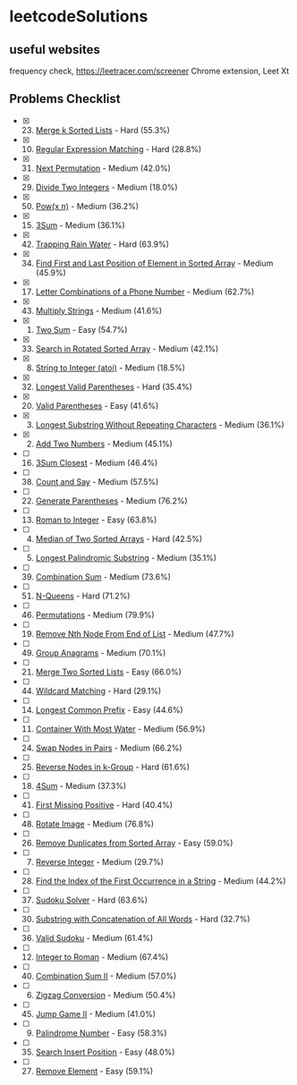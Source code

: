 # leetcodeSolutions

## useful websites
frequency check, https://leetracer.com/screener
Chrome extension, Leet Xt

## Problems Checklist
- [x] 23. [Merge k Sorted Lists](https://leetcode.com/problems/merge-k-sorted-lists/) - Hard (55.3%)
- [x] 10. [Regular Expression Matching](https://leetcode.com/problems/regular-expression-matching/) - Hard (28.8%)
- [x] 31. [Next Permutation](https://leetcode.com/problems/next-permutation/) - Medium (42.0%)
- [x] 29. [Divide Two Integers](https://leetcode.com/problems/divide-two-integers/) - Medium (18.0%)
- [x] 50. [Pow(x n)](https://leetcode.com/problems/powx-n/) - Medium (36.2%)
- [x] 15. [3Sum](https://leetcode.com/problems/3sum/) - Medium (36.1%)
- [x] 42. [Trapping Rain Water](https://leetcode.com/problems/trapping-rain-water/) - Hard (63.9%)
- [x] 34. [Find First and Last Position of Element in Sorted Array](https://leetcode.com/problems/find-first-and-last-position-of-element-in-sorted-array/) - Medium (45.9%)
- [x] 17. [Letter Combinations of a Phone Number](https://leetcode.com/problems/letter-combinations-of-a-phone-number/) - Medium (62.7%)
- [x] 43. [Multiply Strings](https://leetcode.com/problems/multiply-strings/) - Medium (41.6%)
- [x] 1. [Two Sum](https://leetcode.com/problems/two-sum/) - Easy (54.7%)
- [x] 33. [Search in Rotated Sorted Array](https://leetcode.com/problems/search-in-rotated-sorted-array/) - Medium (42.1%)
- [x] 8. [String to Integer (atoi)](https://leetcode.com/problems/string-to-integer-atoi/) - Medium (18.5%)
- [x] 32. [Longest Valid Parentheses](https://leetcode.com/problems/longest-valid-parentheses/) - Hard (35.4%)
- [x] 20. [Valid Parentheses](https://leetcode.com/problems/valid-parentheses/) - Easy (41.6%)
- [x] 3. [Longest Substring Without Repeating Characters](https://leetcode.com/problems/longest-substring-without-repeating-characters/) - Medium (36.1%)
- [x] 2. [Add Two Numbers](https://leetcode.com/problems/add-two-numbers/) - Medium (45.1%)
- [ ] 16. [3Sum Closest](https://leetcode.com/problems/3sum-closest/) - Medium (46.4%)
- [ ] 38. [Count and Say](https://leetcode.com/problems/count-and-say/) - Medium (57.5%)
- [ ] 22. [Generate Parentheses](https://leetcode.com/problems/generate-parentheses/) - Medium (76.2%)
- [ ] 13. [Roman to Integer](https://leetcode.com/problems/roman-to-integer/) - Easy (63.8%)
- [ ] 4. [Median of Two Sorted Arrays](https://leetcode.com/problems/median-of-two-sorted-arrays/) - Hard (42.5%)
- [ ] 5. [Longest Palindromic Substring](https://leetcode.com/problems/longest-palindromic-substring/) - Medium (35.1%)
- [ ] 39. [Combination Sum](https://leetcode.com/problems/combination-sum/) - Medium (73.6%)
- [ ] 51. [N-Queens](https://leetcode.com/problems/n-queens/) - Hard (71.2%)
- [ ] 46. [Permutations](https://leetcode.com/problems/permutations/) - Medium (79.9%)
- [ ] 19. [Remove Nth Node From End of List](https://leetcode.com/problems/remove-nth-node-from-end-of-list/) - Medium (47.7%)
- [ ] 49. [Group Anagrams](https://leetcode.com/problems/group-anagrams/) - Medium (70.1%)
- [ ] 21. [Merge Two Sorted Lists](https://leetcode.com/problems/merge-two-sorted-lists/) - Easy (66.0%)
- [ ] 44. [Wildcard Matching](https://leetcode.com/problems/wildcard-matching/) - Hard (29.1%)
- [ ] 14. [Longest Common Prefix](https://leetcode.com/problems/longest-common-prefix/) - Easy (44.6%)
- [ ] 11. [Container With Most Water](https://leetcode.com/problems/container-with-most-water/) - Medium (56.9%)
- [ ] 24. [Swap Nodes in Pairs](https://leetcode.com/problems/swap-nodes-in-pairs/) - Medium (66.2%)
- [ ] 25. [Reverse Nodes in k-Group](https://leetcode.com/problems/reverse-nodes-in-k-group/) - Hard (61.6%)
- [ ] 18. [4Sum](https://leetcode.com/problems/4sum/) - Medium (37.3%)
- [ ] 41. [First Missing Positive](https://leetcode.com/problems/first-missing-positive/) - Hard (40.4%)
- [ ] 48. [Rotate Image](https://leetcode.com/problems/rotate-image/) - Medium (76.8%)
- [ ] 26. [Remove Duplicates from Sorted Array](https://leetcode.com/problems/remove-duplicates-from-sorted-array/) - Easy (59.0%)
- [ ] 7. [Reverse Integer](https://leetcode.com/problems/reverse-integer/) - Medium (29.7%)
- [ ] 28. [Find the Index of the First Occurrence in a String](https://leetcode.com/problems/find-the-index-of-the-first-occurrence-in-a-string/) - Medium (44.2%)
- [ ] 37. [Sudoku Solver](https://leetcode.com/problems/sudoku-solver/) - Hard (63.6%)
- [ ] 30. [Substring with Concatenation of All Words](https://leetcode.com/problems/substring-with-concatenation-of-all-words/) - Hard (32.7%)
- [ ] 36. [Valid Sudoku](https://leetcode.com/problems/valid-sudoku/) - Medium (61.4%)
- [ ] 12. [Integer to Roman](https://leetcode.com/problems/integer-to-roman/) - Medium (67.4%)
- [ ] 40. [Combination Sum II](https://leetcode.com/problems/combination-sum-ii/) - Medium (57.0%)
- [ ] 6. [Zigzag Conversion](https://leetcode.com/problems/zigzag-conversion/) - Medium (50.4%)
- [ ] 45. [Jump Game II](https://leetcode.com/problems/jump-game-ii/) - Medium (41.0%)
- [ ] 9. [Palindrome Number](https://leetcode.com/problems/palindrome-number/) - Easy (58.3%)
- [ ] 35. [Search Insert Position](https://leetcode.com/problems/search-insert-position/) - Easy (48.0%)
- [ ] 27. [Remove Element](https://leetcode.com/problems/remove-element/) - Easy (59.1%)
